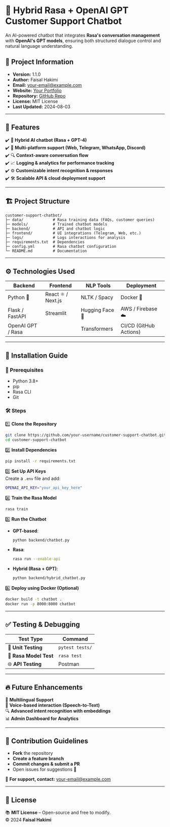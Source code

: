 # 🤖 Hybrid Rasa + OpenAI GPT Customer Support Chatbot

An AI-powered chatbot that integrates **Rasa's conversation management** with **OpenAI's GPT models**, ensuring both structured dialogue control and natural language understanding.  

## 📌 Project Information

- **Version:** 1.1.0  
- **Author:** Faisal Hakimi  
- **Email:** [your-email@example.com](mailto:your-email@example.com)  
- **Website:** [Your Portfolio](https://yourportfolio.com)  
- **Repository:** [GitHub Repo](https://github.com/your-username/customer-support-chatbot)  
- **License:** MIT License  
- **Last Updated:** 2024-08-03  

---

## 🌟 Features

✔️ 🚀 **Hybrid AI chatbot (Rasa + GPT-4)**  
✔️ 📲 **Multi-platform support (Web, Telegram, WhatsApp, Discord)**  
✔️ 🔍 **Context-aware conversation flow**  
✔️ 📈 **Logging & analytics for performance tracking**  
✔️ ⚙️ **Customizable intent recognition & responses**  
✔️ 🛠️ **Scalable API & cloud deployment support**  

---

## 🏗️ Project Structure

```
customer-support-chatbot/
├─ data/             # Rasa training data (FAQs, customer queries)
├─ models/           # Trained chatbot models
├─ backend/          # API and chatbot logic
├─ frontend/         # UI integrations (Telegram, Web, etc.)
├─ logs/             # Logs interactions for analysis
├─ requirements.txt  # Dependencies
├─ config.yml        # Rasa chatbot configuration
└─ README.md         # Documentation
```

---

## ⚙️ Technologies Used

| **Backend**       | **Frontend**       | **NLP Tools**   | **Deployment**         |
| ----------------- | ------------------ | --------------- | ---------------------- |
| Python 🐍         | React ⚛️ / Next.js | NLTK / Spacy    | Docker 🐳              |
| Flask / FastAPI   | Streamlit          | Hugging Face 🤗 | AWS / Firebase ☁️      |
| OpenAI GPT / Rasa |                    | Transformers    | CI/CD (GitHub Actions) |

---

## 🚀 Installation Guide

### 🔧 Prerequisites

- Python 3.8+  
- pip  
- Rasa CLI  
- Git  

### 🛠️ Steps

1️⃣ **Clone the Repository**
```sh
git clone https://github.com/your-username/customer-support-chatbot.git
cd customer-support-chatbot
```

2️⃣ **Install Dependencies**
```sh
pip install -r requirements.txt
```

3️⃣ **Set Up API Keys**  
Create a `.env` file and add:
```sh
OPENAI_API_KEY="your_api_key_here"
```

4️⃣ **Train the Rasa Model**
```sh
rasa train
```

5️⃣ **Run the Chatbot**
- **GPT-based**:
  ```sh
  python backend/chatbot.py
  ```
- **Rasa**:
  ```sh
  rasa run --enable-api
  ```
- **Hybrid (Rasa + GPT)**:
  ```sh
  python backend/hybrid_chatbot.py
  ```

6️⃣ **Deploy using Docker (Optional)**
```sh
docker build -t chatbot .
docker run -p 8000:8000 chatbot
```

---

## ✅ Testing & Debugging

| Test Type              | Command         |
| ---------------------- | --------------- |
| 🧪 **Unit Testing**    | `pytest tests/` |
| 🔄 **Rasa Model Test** | `rasa test`     |
| 🌐 **API Testing**     | Postman         |

---

## 🔥 Future Enhancements

🚀 **Multilingual Support**  
🎤 **Voice-based interaction (Speech-to-Text)**  
🔍 **Advanced intent recognition with embeddings**  
📊 **Admin Dashboard for Analytics**  

---

## 🤝 Contribution Guidelines

- **Fork** the repository  
- **Create a feature branch**  
- **Commit changes & submit a PR**  
- Open issues for suggestions 🚀  

📩 **For support, contact:** [your-email@example.com](mailto:your-email@example.com)  

---

## 📜 License

📚 **MIT License** – Open-source and free to modify.  
© 2024 **Faisal Hakimi**